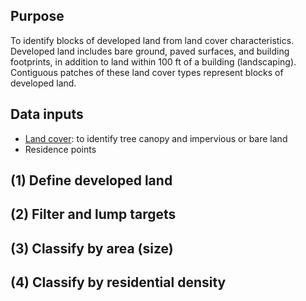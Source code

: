 ## Purpose  

To identify blocks of developed land from land cover characteristics. Developed land includes bare ground, paved surfaces, and building footprints, in addition to land within 100 ft of a building (landscaping). Contiguous patches of these land cover types represent blocks of developed land.       

## Data inputs   

- [Land cover](../datasets/landcover.md): to identify tree canopy and impervious or bare land    
- Residence points

## (1) Define developed land  

## (2) Filter and lump targets  

## (3) Classify by area (size)

## (4) Classify by residential density
